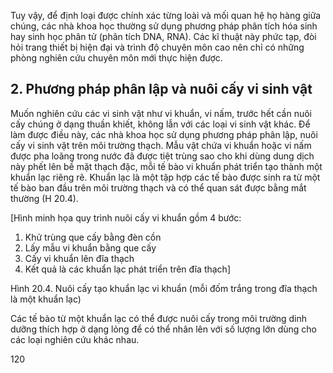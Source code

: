 Tuy vậy, để định loại được chính xác từng loài và mối quan hệ họ hàng giữa chúng, các nhà khoa học thường sử dụng phương pháp phân tích hóa sinh hay sinh học phân tử (phân tích DNA, RNA). Các kĩ thuật này phức tạp, đòi hỏi trang thiết bị hiện đại và trình độ chuyên môn cao nên chỉ có những phòng nghiên cứu chuyên môn mới thực hiện được.

## 2. Phương pháp phân lập và nuôi cấy vi sinh vật

Muốn nghiên cứu các vi sinh vật như vi khuẩn, vi nấm, trước hết cần nuôi cấy chúng ở dạng thuần khiết, không lẫn với các loại vi sinh vật khác. Để làm được điều này, các nhà khoa học sử dụng phương pháp phân lập, nuôi cấy vi sinh vật trên môi trường thạch. Mẫu vật chứa vi khuẩn hoặc vi nấm được pha loãng trong nước đã được tiệt trùng sao cho khi dùng dung dịch này phết lên bề mặt thạch đặc, mỗi tế bào vi khuẩn phát triển tạo thành một khuẩn lạc riêng rẽ. Khuẩn lạc là một tập hợp các tế bào được sinh ra từ một tế bào ban đầu trên môi trường thạch và có thể quan sát được bằng mắt thường (H 20.4).

[Hình minh họa quy trình nuôi cấy vi khuẩn gồm 4 bước:
1. Khử trùng que cấy bằng đèn cồn
2. Lấy mẫu vi khuẩn bằng que cấy
3. Cấy vi khuẩn lên đĩa thạch
4. Kết quả là các khuẩn lạc phát triển trên đĩa thạch]

Hình 20.4. Nuôi cấy tạo khuẩn lạc vi khuẩn (mỗi đốm trắng trong đĩa thạch là một khuẩn lạc)

Các tế bào từ một khuẩn lạc có thể được nuôi cấy trong môi trường dinh dưỡng thích hợp ở dạng lỏng để có thể nhân lên với số lượng lớn dùng cho các loại nghiên cứu khác nhau.

120
